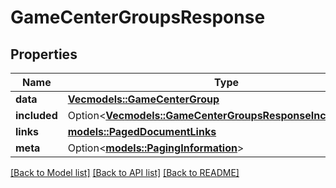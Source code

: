 # GameCenterGroupsResponse

## Properties

Name | Type | Description | Notes
------------ | ------------- | ------------- | -------------
**data** | [**Vec<models::GameCenterGroup>**](GameCenterGroup.md) |  | 
**included** | Option<[**Vec<models::GameCenterGroupsResponseIncludedInner>**](GameCenterGroupsResponse_included_inner.md)> |  | [optional]
**links** | [**models::PagedDocumentLinks**](PagedDocumentLinks.md) |  | 
**meta** | Option<[**models::PagingInformation**](PagingInformation.md)> |  | [optional]

[[Back to Model list]](../README.md#documentation-for-models) [[Back to API list]](../README.md#documentation-for-api-endpoints) [[Back to README]](../README.md)


